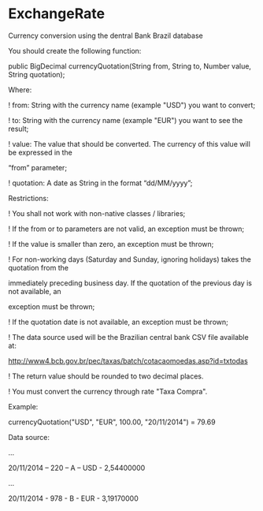 # ExchangeRate
Currency conversion using the dentral Bank Brazil database


You should create the following function:

public BigDecimal currencyQuotation(String from, String to, Number value, String quotation);

Where:

! from: String with the currency name (example "USD") you want to convert;

! to: String with the currency name (example "EUR") you want to see the result;

! value: The value that should be converted. The currency of this value will be expressed in the

“from” parameter;

! quotation: A date as String in the format “dd/MM/yyyy”;

Restrictions:

! You shall not work with non-native classes / libraries;

! If the from or to parameters are not valid, an exception must be thrown;

! If the value is smaller than zero, an exception must be thrown;

! For non-working days (Saturday and Sunday, ignoring holidays) takes the quotation from the

immediately preceding business day. If the quotation of the previous day is not available, an

exception must be thrown;

! If the quotation date is not available, an exception must be thrown;

! The data source used will be the Brazilian central bank CSV file available at:

http://www4.bcb.gov.br/pec/taxas/batch/cotacaomoedas.asp?id=txtodas

! The return value should be rounded to two decimal places.

! You must convert the currency through rate "Taxa Compra".

 

Example:

currencyQuotation("USD", "EUR", 100.00, "20/11/2014") = 79.69

 

Data source:

…

20/11/2014 – 220 – A – USD - 2,54400000

…

20/11/2014 - 978 - B - EUR - 3,19170000